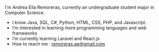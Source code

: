 I'm Andrea Ella Remoreras, currently an undergraduate student major in Computer Science.

- I know Java, SQL, C#, Python, HTML, CSS, PHP, and Javascript.
- I’m interested in learning more programming languages and web frameworks
- I’m currently learning Laravel and React.js
- How to reach me : remoreras.ae@gmail.com

<!---

--->

